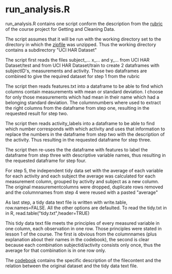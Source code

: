 # run_analysis.R 
run_analysis.R contains one script conform the description from the [rubric](https://class.coursera.org/getdata-032/human_grading/view/courses/975116/assessments/3/submissions) of the course project for Getting and Cleaning Data.

The script assumes that it will be run with the working directory set to the directory in which the [zipfile](https://d396qusza40orc.cloudfront.net/getdata%2Fprojectfiles%2FUCI%20HAR%20Dataset.zip) was unzipped. Thus the working directory contains a subdirectory "UCI HAR Dataset"

The script first reads the files subject_... x_... and  y_... from UCI HAR Dataset/test and from UCI HAR Dataset/train to create 2 dataframes with subjectID's, measurements and activity. Those two dataframes are combined to give the required dataset for step 1 from the rubric

The script then reads features.txt into a dataframe to be able to find which columns contain measurements with mean or standard deviation. I choose for only those measurements which had mean in their name which had a belonging standard deviation. The columnnumbers where used to extract the right columns from the dataframe from step one, resulting in the requested result for step two.

The script then reads activity_labels into a dataframe to be able to find which number corresponds with which activity and uses that information to replace the numbers in the dataframe from step two with the description of the activity. Thus resulting in the requested dataframe for step three.

The script then re-uses the the dataframe with features to label the dataframe from step three with descriptive variable names, thus resulting in the requested dataframe for step four.

For step 5, the independent tidy data set with the average of each variable for each activity and each subject the average was calculated for each measurement column, grouped by activity and subject as a new column. The original measurementcolumns were dropped, duplicate rows removed and the columnnames from step 4 were reused with a pasted "average"

As last step, a tidy data text file is written with write.table, row.names=FALSE. All the other options are defaulted. To read the tidy.txt in in R, read.table("tidy.txt",header=TRUE)

This tidy data text file meets the principles of every measured variable in one column, each observation in one row. Those principles were stated in lesson 1 of the course. The first is obvious from the columnnames (plus explanation about their names in the codebook), the second is clear because each combination subjectid/activity consists only once, thus the average for that combination is in one row only.

The [codebook](https://github.com/Liesbeth1957/CleaningData/blob/master/CODEBOOK.md) contains the specific description of the filecontent and the relation between the original dataset and the tidy data text file.


